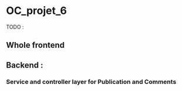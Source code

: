 # OC_projet_6

TODO :

## Whole frontend

## Backend :

### Service and controller layer for Publication and Comments